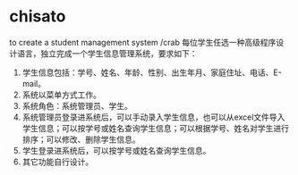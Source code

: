 # chisato
to create a student management system /crab
每位学生任选一种高级程序设计语言，独立完成一个学生信息管理系统，要求如下：
1.	学生信息包括：学号、姓名、年龄、性别、出生年月、家庭住址、电话、E-mail。
2.	系统以菜单方式工作。
3.	系统角色：系统管理员、学生。
4.	系统管理员登录进系统后，可以手动录入学生信息，也可以从excel文件导入学生信息；可以按学号或姓名查询学生信息；可以根据学号、姓名对学生进行排序；可以修改、删除学生信息。
5.	学生登录进系统后，可以按学号或姓名查询学生信息。
6.	其它功能自行设计。
